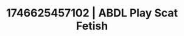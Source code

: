 ---
categories:
- AI-generated
- Cosplay
- Mirror play
- Gender-fluid lovers
- ASMR
- Flirty smirk
- Delicate restraint
- AI girlfriend fantasy
image: /assets/images/1746625457102.jpg
layout: post
seo:
  description: Featured content with sensual Scat Fetish, ABDL Play. HD images available.
  keywords: Scat Fetish, ABDL Play
  og_image: /assets/images/1746625457102.jpg
  schema_type: VisualArtwork
tags:
- ABDL Play
- Scat Fetish
- '#1746625457102'
title: 1746625457102 | ABDL Play Scat Fetish
---